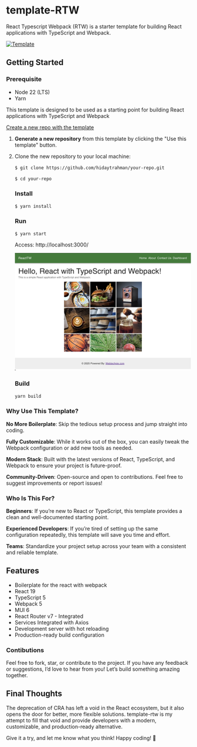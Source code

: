 # template-RTW

React Typescript Webpack (RTW) is a starter template for building React applications with TypeScript and Webpack.

[![Template](https://img.shields.io/badge/Template-React%20%2B%20TypeScript%20%2B%20Webpack-blue)](https://github.com/hidaytrahman/template-react-ts-webpack)



## Getting Started

### Prerequisite
-   Node 22 (LTS)
-   Yarn


This template is designed to be used as a starting point for building React applications with TypeScript and Webpack

[Create a new repo with the template](https://github.com/new?template_name=template-react-ts-webpack&template_owner=hidaytrahman)

1. **Generate a new repository** from this template by clicking the "Use this template" button.
2. Clone the new repository to your local machine:

    ```shell
    $ git clone https://github.com/hidaytrahman/your-repo.git
    ```

    ```shell
    $ cd your-repo
    ````

    ### Install
    ```shell
    $ yarn install
    ```
    ### Run

    ```shell
    $ yarn start
    ```

    Access: http://localhost:3000/

    ![alt text](image.png)

    ### Build

    ```
    yarn build
    ```




### Why Use This Template?
**No More Boilerplate**: Skip the tedious setup process and jump straight into coding.

**Fully Customizable**: While it works out of the box, you can easily tweak the Webpack configuration or add new tools as needed.

**Modern Stack**: Built with the latest versions of React, TypeScript, and Webpack to ensure your project is future-proof.

**Community-Driven**: Open-source and open to contributions. Feel free to suggest improvements or report issues!

### Who Is This For?
**Beginners**: If you’re new to React or TypeScript, this template provides a clean and well-documented starting point.

**Experienced Developers**: If you’re tired of setting up the same configuration repeatedly, this template will save you time and effort.

**Teams**: Standardize your project setup across your team with a consistent and reliable template.



## Features
-   Boilerplate for the react with webpack
-   React 19
-   TypeScript 5
-   Webpack 5
-   MUI 6
-   React Router v7 - Integrated
-   Services Integrated with Axios
-   Development server with hot reloading
-   Production-ready build configuration


### Contibutions
Feel free to fork, star, or contribute to the project. If you have any feedback or suggestions, I’d love to hear from you! Let’s build something amazing together.


## Final Thoughts
The deprecation of CRA has left a void in the React ecosystem, but it also opens the door for better, more flexible solutions. template-rtw is my attempt to fill that void and provide developers with a modern, customizable, and production-ready alternative.

Give it a try, and let me know what you think! Happy coding! 🚀
